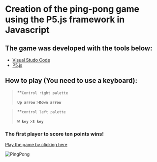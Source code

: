 # Creation of the ping-pong game using the P5.js framework in Javascript

## The game was developed with the tools below:

* [Visual Studo Code](https://code.visualstudio.com/)
* [P5.js](https://p5js.org/)

## How to play (You need to use a keyboard):

>**`Control right palette`
>
>**`Up arrow`**  >**`Down arrow`**

>**`control left palette`
>
>**`W key`**  >**`S key`**

### The first player to score ten points wins!

[Play the game by clicking here](https://antonioreinadev.github.io/Game-Ping-Pong/)

![PingPong](https://user-images.githubusercontent.com/66280255/185766036-4b3e1fc4-6ed9-490a-8b1b-cb27aed1a6b3.PNG)
